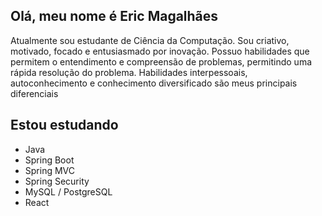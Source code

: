 ## Olá, meu nome é Eric Magalhães
Atualmente sou estudante de Ciência da Computação.
Sou criativo, motivado, focado e entusiasmado por inovação. Possuo habilidades que permitem o entendimento e compreensão de problemas, permitindo uma rápida resolução do problema. Habilidades interpessoais, autoconhecimento e conhecimento diversificado são meus principais diferenciais

## Estou estudando
- Java
- Spring Boot
- Spring MVC
- Spring Security
- MySQL / PostgreSQL
- React
